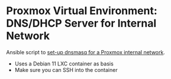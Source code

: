 # Proxmox Virtual Environment: DNS/DHCP Server for Internal Network

Ansible script to [set-up dnsmasq for a Proxmox internal network](https://weblog.lkiesow.de/20220223-proxmox-test-machine-self-servic/dhcp-and-dns-in-internal-network.html).

- Uses a Debian 11 LXC container as basis
- Make sure you can SSH into the container
